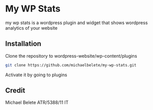 # My WP Stats

my wp stats is a wordpress plugin and widget that shows wordpress analytics of your website

## Installation

Clone the repository to wordpress-website/wp-content/plugins

```bash
git clone https://github.com/michaelbelete/my-wp-stats.git
```
Activate it by going to plugins 
## Credit

Michael Belete
ATR/5388/11 IT
